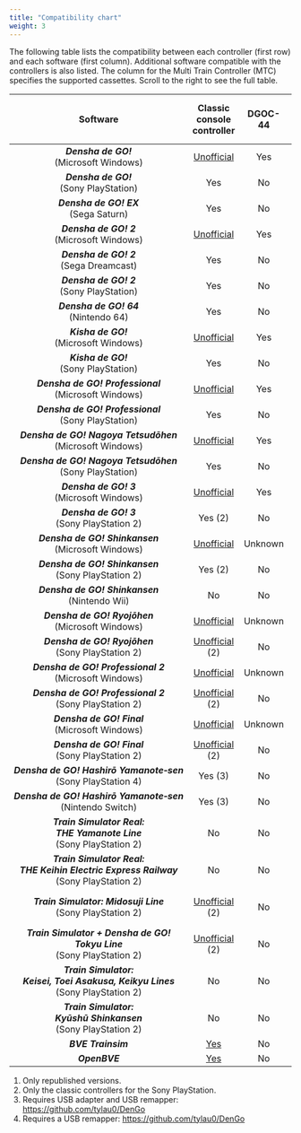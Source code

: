 ```yaml
---
title: "Compatibility chart"
weight: 3
---
```


The following table lists the compatibility between each controller (first row) and each software (first column). Additional software compatible with the controllers is also listed. The column for the Multi Train Controller (MTC) specifies the supported cassettes. Scroll to the right to see the full table.

| Software                                                                                                                 | Classic<br>console<br>controller                                                      | DGOC-44 | DGC-255<br>DGOC-44U                                      | DRC-184<br>DYC-288                                       | TCPP-20009<br>TCPP-20012                                 | TCPP-20011                                               | TCPP-20014                                               | TCPP-20017 | MTC                                                        | ZKNS-001                                                 | OHC-PC01                                                 |
|:------------------------------------------------------------------------------------------------------------------------:|:-------------------------------------------------------------------------------------:|:-------:|:--------------------------------------------------------:|:--------------------------------------------------------:|:--------------------------------------------------------:|:--------------------------------------------------------:|:--------------------------------------------------------:|:----------:|:----------------------------------------------------------:|:--------------------------------------------------------:|:--------------------------------------------------------:|
| ***Densha&nbsp;de&nbsp;GO!***<br>(Microsoft Windows)                                                                     | [Unofficial](../adapters#converter-tool-by-autotraintas)                              | Yes     | Yes (1)                                                  | No                                                       | [Unofficial](../adapters#converter-tool-by-autotraintas) | [Unofficial](../adapters#converter-tool-by-autotraintas) | No                                                       | No         | No                                                         | [Unofficial](../adapters#converter-tool-by-autotraintas) | Yes                                                      |
| ***Densha&nbsp;de&nbsp;GO!***<br>(Sony PlayStation)                                                                      | Yes                                                                                   | No      | No                                                       | No                                                       | No                                                       | No                                                       | No                                                       | No         | No                                                         | No                                                       | No                                                       |
| ***Densha&nbsp;de&nbsp;GO!&nbsp;EX***<br>(Sega Saturn)                                                                   | Yes                                                                                   | No      | No                                                       | No                                                       | No                                                       | No                                                       | No                                                       | No         | No                                                         | No                                                       | No                                                       |
| ***Densha&nbsp;de&nbsp;GO!&nbsp;2***<br>(Microsoft Windows)                                                              | [Unofficial](../adapters#converter-tool-by-autotraintas)                              | Yes     | Yes (1)                                                  | No                                                       | [Unofficial](../adapters#converter-tool-by-autotraintas) | [Unofficial](../adapters#converter-tool-by-autotraintas) | No                                                       | No         | No                                                         | [Unofficial](../adapters#converter-tool-by-autotraintas) | Yes                                                      |
| ***Densha&nbsp;de&nbsp;GO!&nbsp;2***<br>(Sega Dreamcast)                                                                 | Yes                                                                                   | No      | No                                                       | No                                                       | No                                                       | No                                                       | No                                                       | No         | No                                                         | No                                                       | No                                                       |
| ***Densha&nbsp;de&nbsp;GO!&nbsp;2***<br>(Sony PlayStation)                                                               | Yes                                                                                   | No      | No                                                       | No                                                       | No                                                       | No                                                       | No                                                       | No         | No                                                         | No                                                       | No                                                       |
| ***Densha&nbsp;de&nbsp;GO!&nbsp;64***<br>(Nintendo 64)                                                                   | Yes                                                                                   | No      | No                                                       | No                                                       | No                                                       | No                                                       | No                                                       | No         | No                                                         | No                                                       | No                                                       |
| ***Kisha&nbsp;de&nbsp;GO!***<br>(Microsoft Windows)                                                                      | [Unofficial](../adapters#converter-tool-by-autotraintas)                              | Yes     | Yes (1)                                                  | No                                                       | [Unofficial](../adapters#converter-tool-by-autotraintas) | [Unofficial](../adapters#converter-tool-by-autotraintas) | No                                                       | No         | No                                                         | [Unofficial](../adapters#converter-tool-by-autotraintas) | Yes                                                      |
| ***Kisha&nbsp;de&nbsp;GO!***<br>(Sony PlayStation)                                                                       | Yes                                                                                   | No      | No                                                       | No                                                       | No                                                       | No                                                       | No                                                       | No         | No                                                         | No                                                       | No                                                       |
| ***Densha&nbsp;de&nbsp;GO!&nbsp;Professional***<br>(Microsoft Windows)                                                   | [Unofficial](../adapters#converter-tool-by-autotraintas)                              | Yes     | Yes (1)                                                  | No                                                       | [Unofficial](../adapters#converter-tool-by-autotraintas) | [Unofficial](../adapters#converter-tool-by-autotraintas) | No                                                       | No         | No                                                         | [Unofficial](../adapters#converter-tool-by-autotraintas) | Yes                                                      |
| ***Densha&nbsp;de&nbsp;GO!&nbsp;Professional***<br>(Sony PlayStation)                                                    | Yes                                                                                   | No      | No                                                       | No                                                       | No                                                       | No                                                       | No                                                       | No         | No                                                         | No                                                       | No                                                       |
| ***Densha&nbsp;de&nbsp;GO!&nbsp;Nagoya&nbsp;Tetsudōhen***<br>(Microsoft Windows)                                         | [Unofficial](../adapters#converter-tool-by-autotraintas)                              | Yes     | Yes (1)                                                  | No                                                       | [Unofficial](../adapters#converter-tool-by-autotraintas) | [Unofficial](../adapters#converter-tool-by-autotraintas) | No                                                       | No         | No                                                         | [Unofficial](../adapters#converter-tool-by-autotraintas) | Yes                                                      |
| ***Densha&nbsp;de&nbsp;GO!&nbsp;Nagoya&nbsp;Tetsudōhen***<br>(Sony PlayStation)                                          | Yes                                                                                   | No      | No                                                       | No                                                       | No                                                       | No                                                       | No                                                       | No         | P5/B8                                                      | No                                                       | No                                                       |
| ***Densha&nbsp;de&nbsp;GO!&nbsp;3***<br>(Microsoft Windows)                                                              | [Unofficial](../adapters#converter-tool-by-autotraintas)                              | Yes     | Yes (1)                                                  | No                                                       | [Unofficial](../adapters#converter-tool-by-autotraintas) | [Unofficial](../adapters#converter-tool-by-autotraintas) | No                                                       | No         | No                                                         | [Unofficial](../adapters#converter-tool-by-autotraintas) | Yes                                                      |
| ***Densha&nbsp;de&nbsp;GO!&nbsp;3***<br>(Sony PlayStation 2)                                                             | Yes (2)                                                                               | No      | No                                                       | No                                                       | Yes                                                      | No                                                       | No                                                       | No         | P5/B8                                                      | No                                                       | No                                                       |
| ***Densha&nbsp;de&nbsp;GO!&nbsp;Shinkansen***<br>(Microsoft Windows)                                                     | [Unofficial](../adapters#converter-tool-by-autotraintas)                              | Unknown | Yes                                                      | No                                                       | [Unofficial](../adapters#converter-tool-by-autotraintas) | [Unofficial](../adapters#converter-tool-by-autotraintas) | No                                                       | No         | No                                                         | [Unofficial](../adapters#converter-tool-by-autotraintas) | Yes                                                      |
| ***Densha&nbsp;de&nbsp;GO!&nbsp;Shinkansen***<br>(Sony PlayStation 2)                                                    | Yes (2)                                                                               | No      | No                                                       | No                                                       | Yes                                                      | Yes                                                      | No                                                       | No         | P5/B8                                                      | No                                                       | No                                                       |
| ***Densha&nbsp;de&nbsp;GO!&nbsp;Shinkansen***<br>(Nintendo Wii)                                                          | No                                                                                    | No      | No                                                       | No                                                       | No                                                       | No                                                       | No                                                       | Yes        | No                                                         | No                                                       | No                                                       |
| ***Densha&nbsp;de&nbsp;GO!&nbsp;Ryojōhen***<br>(Microsoft Windows)                                                       | [Unofficial](../adapters#converter-tool-by-autotraintas)                              | Unknown | Unknown                                                  | Yes                                                      | [Unofficial](../adapters#converter-tool-by-autotraintas) | [Unofficial](../adapters#converter-tool-by-autotraintas) | No                                                       | No         | No                                                         | [Unofficial](../adapters#converter-tool-by-autotraintas) | Yes                                                      |
| ***Densha&nbsp;de&nbsp;GO!&nbsp;Ryojōhen***<br>(Sony PlayStation 2)                                                      | [Unofficial](../adapters#playstation-2-cheat-codes-for-playstation-1-controllers) (2) | No      | No                                                       | No                                                       | Yes                                                      | Yes                                                      | Yes                                                      | No         | P5/B8                                                      | No                                                       | No                                                       |
| ***Densha&nbsp;de&nbsp;GO!&nbsp;Professional&nbsp;2***<br>(Microsoft Windows)                                            | [Unofficial](../adapters#converter-tool-by-autotraintas)                              | Unknown | Yes                                                      | Yes                                                      | [Unofficial](../adapters#converter-tool-by-autotraintas) | [Unofficial](../adapters#converter-tool-by-autotraintas) | No                                                       | No         | No                                                         | [Unofficial](../adapters#converter-tool-by-autotraintas) | Yes                                                      |
| ***Densha&nbsp;de&nbsp;GO!&nbsp;Professional&nbsp;2***<br>(Sony PlayStation 2)                                           | [Unofficial](../adapters#playstation-2-cheat-codes-for-playstation-1-controllers) (2) | No      | No                                                       | No                                                       | Yes                                                      | Yes                                                      | Yes                                                      | No         | P5/B8                                                      | No                                                       | No                                                       |
| ***Densha&nbsp;de&nbsp;GO!&nbsp;Final***<br>(Microsoft Windows)                                                          | [Unofficial](../adapters#converter-tool-by-autotraintas)                              | Unknown | Yes                                                      | Yes                                                      | [Unofficial](../adapters#converter-tool-by-autotraintas) | [Unofficial](../adapters#converter-tool-by-autotraintas) | No                                                       | No         | No                                                         | [Unofficial](../adapters#converter-tool-by-autotraintas) | Yes                                                      |
| ***Densha&nbsp;de&nbsp;GO!&nbsp;Final***<br>(Sony PlayStation 2)                                                         | [Unofficial](../adapters#playstation-2-cheat-codes-for-playstation-1-controllers) (2) | No      | No                                                       | No                                                       | Yes                                                      | Yes                                                      | Yes                                                      | No         | P5/B8                                                      | No                                                       | No                                                       |
| ***Densha&nbsp;de&nbsp;GO!&nbsp;Hashirō&nbsp;Yamanote&#8209;sen***<br>(Sony PlayStation 4)                               | Yes (3)                                                                               | No      | Yes (4)                                                  | Untested (4)                                             | No                                                       | No                                                       | No                                                       | No         | No                                                         | No                                                       | Yes                                                      |
| ***Densha&nbsp;de&nbsp;GO!&nbsp;Hashirō&nbsp;Yamanote&#8209;sen***<br>(Nintendo Switch)                                  | Yes (3)                                                                               | No      | Yes (4)                                                  | Untested (4)                                             | No                                                       | No                                                       | No                                                       | No         | No                                                         | Yes                                                      | Yes                                                      |
| ***Train&nbsp;Simulator&nbsp;Real:<br>THE&nbsp;Yamanote&nbsp;Line***<br>(Sony PlayStation 2)                             | No                                                                                    | No      | No                                                       | No                                                       | Yes                                                      | No                                                       | No                                                       | No         | P5/B8                                                      | No                                                       | No                                                       |
| ***Train&nbsp;Simulator&nbsp;Real:<br>THE&nbsp;Keihin&nbsp;Electric&nbsp;Express&nbsp;Railway***<br>(Sony PlayStation 2) | No                                                                                    | No      | No                                                       | No                                                       | No                                                       | No                                                       | No                                                       | No         | P5/B5                                                      | No                                                       | No                                                       |
| ***Train&nbsp;Simulator:&nbsp;Midosuji&nbsp;Line***<br>(Sony PlayStation 2)                                              | [Unofficial](../adapters#playstation-2-cheat-codes-for-playstation-1-controllers) (2) | No      | No                                                       | No                                                       | No                                                       | No                                                       | No                                                       | No         | P4/B7<br>(without B1)                                      | No                                                       | No                                                       |
| ***Train&nbsp;Simulator&nbsp;+&nbsp;Densha&nbsp;de&nbsp;GO!<br>Tokyu&nbsp;Line***<br>(Sony PlayStation 2)                | [Unofficial](../adapters#playstation-2-cheat-codes-for-playstation-1-controllers) (2) | No      | No                                                       | No                                                       | No                                                       | No                                                       | No                                                       | No         | P4/B7                                                      | No                                                       | No                                                       |
| ***Train&nbsp;Simulator:<br>Keisei,&nbsp;Toei&nbsp;Asakusa,&nbsp;Keikyu&nbsp;Lines***<br>(Sony PlayStation 2)            | No                                                                                    | No      | No                                                       | No                                                       | No                                                       | No                                                       | No                                                       | No         | P5/B5<br>P13/B7                                            | No                                                       | No                                                       |
| ***Train&nbsp;Simulator:<br>Kyūshū&nbsp;Shinkansen***<br>(Sony PlayStation 2)                                            | No                                                                                    | No      | No                                                       | No                                                       | No                                                       | Yes                                                      | No                                                       | No         | P5/B7<br>P13/B7                                            | No                                                       | No                                                       |
| ***BVE Trainsim***                                                                                                       | [Yes](../adapters#input-plugins-for-bve-trainsimopenbve)                              | No      | [Yes](../adapters#input-plugins-for-bve-trainsimopenbve) | [Yes](../adapters#input-plugins-for-bve-trainsimopenbve) | [Yes](../adapters#input-plugins-for-bve-trainsimopenbve) | No                                                       | [Yes](../adapters#input-plugins-for-bve-trainsimopenbve) | No         | [Yes](../adapters#input-plugins-for-bve-trainsimopenbve)   | [Yes](../adapters#input-plugins-for-bve-trainsimopenbve) | [Yes](../adapters#input-plugins-for-bve-trainsimopenbve) |
| ***OpenBVE***                                                                                                            | [Yes](../adapters#input-plugins-for-bve-trainsimopenbve)                              | No      | [Yes](../adapters#input-plugins-for-bve-trainsimopenbve) | [Yes](../adapters#input-plugins-for-bve-trainsimopenbve) | [Yes](../adapters#input-plugins-for-bve-trainsimopenbve) | [Yes](../adapters#input-plugins-for-bve-trainsimopenbve) | [Yes](../adapters#input-plugins-for-bve-trainsimopenbve) | No         | [P5/B8](../adapters#input-plugins-for-bve-trainsimopenbve) | [Yes](../adapters#input-plugins-for-bve-trainsimopenbve) | [Yes](../adapters#input-plugins-for-bve-trainsimopenbve) |

1. Only republished versions.
2. Only the classic controllers for the Sony PlayStation.
3. Requires USB adapter and USB remapper: https://github.com/tylau0/DenGo
4. Requires a USB remapper: https://github.com/tylau0/DenGo
